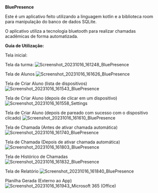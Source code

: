 **BluePresence**

Este é um aplicativo feito utilizando a linguagem kotlin e a biblioteca room para manipulação do banco de dados SQLite.

O aplicativo utiliza a tecnologia bluetooth para realizar chamadas acadêmicas de forma automatizada.

**Guia de Utilização:**


Tela inicial:



Tela da turma:
![Screenshot_20231016_161248_BluePresence](https://github.com/LuisFalci/BluePresence/assets/78694561/e9c061b4-0cd1-492d-85a3-4da083c899ef)


Tela de Alunos
![Screenshot_20231016_161626_BluePresence](https://github.com/LuisFalci/BluePresence/assets/78694561/3b7bd2d5-7cda-47de-98f8-eff7029ce6b8)



Tela de Criar Aluno (lista de dispositivos)
![Screenshot_20231016_161543_BluePresence](https://github.com/LuisFalci/BluePresence/assets/78694561/97c0ce32-082a-4bd2-b235-476d5d597b3f)

Tela de Criar Aluno (depois de clicar em um dispositivo)
![Screenshot_20231016_161558_Settings](https://github.com/LuisFalci/BluePresence/assets/78694561/24c59287-99ad-4918-858f-3ae43e485df1)

Tela de Criar Aluno (depois de pareado com sucesso com o dispositivo clicado)
![Screenshot_20231016_161610_BluePresence](https://github.com/LuisFalci/BluePresence/assets/78694561/ee9933db-2cf0-4b6b-bda3-b7e8082afff2)

Tela de Chamada (Antes de ativar chamada automática)
![Screenshot_20231016_161740_BluePresence](https://github.com/LuisFalci/BluePresence/assets/78694561/e82b41a4-382b-46e1-873a-6a2a964791d0)

Tela de Chamada (Depois de ativar chamada automática)
![Screenshot_20231016_161803_BluePresence](https://github.com/LuisFalci/BluePresence/assets/78694561/74ddf53d-2bb3-436c-bb24-48a9f0e6a4ca)

Tela de Histórico de Chamadas
![Screenshot_20231016_161832_BluePresence](https://github.com/LuisFalci/BluePresence/assets/78694561/428f3e02-9829-4f00-98c0-ac0d2109629f)

Tela de Relatório
![Screenshot_20231016_161840_BluePresence](https://github.com/LuisFalci/BluePresence/assets/78694561/f49a6054-bb22-48f6-89cc-853351293944)

Planilha Gerada (Externo ao App)
![Screenshot_20231016_161943_Microsoft 365 (Office)](https://github.com/LuisFalci/BluePresence/assets/78694561/55fe5127-bd43-4f6e-843f-3deccf367473)








